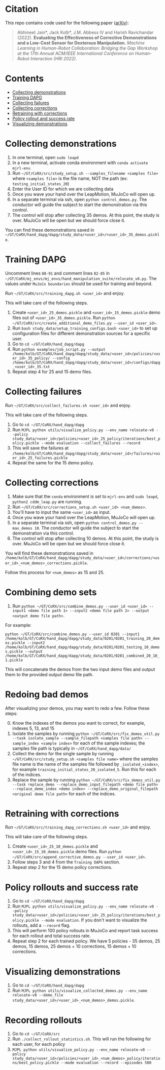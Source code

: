 # Citation

This repo contains code used for the following paper ([arXiv](https://arxiv.org/abs/2204.07631)):

>Abhineet Jain*, Jack Kolb*, J.M. Abbess IV and Harish Ravichandar (2022). **Evaluating the Effectiveness of Corrective Demonstrations and a Low-Cost Sensor for Dexterous Manipulation**. *Machine Learning in Human-Robot Collaboration: Bridging the Gap Workshop at the 17th Annual ACM/IEEE International Conference on Human-Robot Interaction (HRI 2022).*


# Contents
- [Collecting demonstrations](#collecting-demonstrations)
- [Training DAPG](#training-dapg)
- [Collecting failures](#collecting-failures)
- [Collecting corrections](#collecting-corrections)
- [Retraining with corrections](#retraining-with-corrections)
- [Policy rollout and success rate](#policy-rollouts-and-success-rate)
- [Visualizing demonstrations](#visualizing-demonstrations)

# Collecting demonstrations

1. In one terminal, open `sudo leapd`
2. In a new terminal, activate conda environment with `conda activate mjrl-env`.
3. Run `~/GT/CoRX/src/study_setup.sh --samples_filename <samples file>` where `<samples file>` is the file name, NOT the path (ex: `testing_initial_states_20`)
4. Enter the User ID for which we are collecting data
6. Once you wave your hand over the LeapMotion, MuJoCo will open up.
7. In a separate terminal via ssh, open `python control_demos.py`. The conductor will guide the subject to start the demonstration via this control.
8. The control will stop after collecting 35 demos. At this point, the study is over. MuJoCo will be open but we should force close it.

You can find these demonstrations saved in `~/GT/CoRX/hand_dapg/dapg/study_data/<user_id>/<user_id>_35_demos.pickle`.
# Training DAPG

Uncomment lines `88-91` and comment lines `82-85` in `~/GT/CoRX/mj_envs/mj_envs/hand_manipulation_suite/relocate_v0.py`. The values under `MuJoCo boundaries` should be used for training and beyond.

Run `~/GT/CoRX/src/training_dapg.sh <user_id>` and enjoy.

This will take care of the following steps.
1. Create `<user_id>_25_demos.pickle` and `<user_id>_15_demos.pickle` demo files out of `<user_id>_35_demos.pickle`. Run `python ~/GT/CoRX/src/create_additional_demo_files.py --user_id <user_id>`.
2. Run `bash study_data/setup_training_configs.bash <user_id>` to set up configuration files for different demonstration sources for a specific user.
3. Go to `cd ~/GT/CoRX/hand_dapg/dapg`
4. Run `python examples/job_script.py --output /home/kolb/GT/CoRX/hand_dapg/dapg/study_data/<user_id>/policies/<user_id>_35_policy/ --config /home/kolb/GT/CoRX/hand_dapg/dapg/study_data/<user_id>/configs/dapg_<user_id>_35.txt`
5. Repeat step 4 for 25 and 15 demo files.

# Collecting failures

Run `~/GT/CoRX/src/collect_failures.sh <user_id>` and enjoy.

This will take care of the following steps.
1. Go to `cd ~/GT/CoRX/hand_dapg/dapg`
2. Run `MJPL python utils/visualize_policy.py --env_name relocate-v0 --policy study_data/<user_id>/policies/<user_id>_25_policy/iterations/best_policy.pickle --mode evaluation --collect_failures --record`
3. This will save the failures at `/home/kolb/GT/CoRX/hand_dapg/dapg/study_data/<user_id>/failures/<user_id>_25_failures.pickle`
4. Repeat the same for the 15 demo policy.

# Collecting corrections

1. Make sure that the `conda` environment is set to `mjrl-env` and `sudo leapd`, `python2 cddm_leap.py` are running.
2. Run `~/GT/CoRX/src/corrections_setup.sh <user_id> <num_demos>`.
3. You'll have to input the same `<user_id>` as input.
4. Once you wave your hand over the LeapMotion, MuJoCo will open up.
5. In a separate terminal via ssh, open `python control_demos.py --max_demos 10`. The conductor will guide the subject to start the demonstration via this control.
6. The control will stop after collecting 10 demos. At this point, the study is over. MuJoCo will be open but we should force close it.

You will find these demonstrations saved in `/home/kolb/GT/CoRX/hand_dapg/dapg/study_data/<user_id>/corrections/<user_id>_<num_demos>_corrections.pickle`.

Follow this process for `<num_demos>` as 15 and 25.

# Combining demo sets

1. Run `python ~/GT/CoRX/src/combine_demos.py --user_id <user_id> --input1 <demo file path 1> --input2 <demo file path 2> --output <output demo file path>`.

For example:

`python ~/GT/CoRX/src/combine_demos.py --user_id 0201 --input1 /home/kolb/GT/CoRX/hand_dapg/dapg/study_data/0201/0201_training_20_demos.pickle --input2 /home/kolb/GT/CoRX/hand_dapg/dapg/study_data/0201/0201_testing_10_demos.pickle --output /home/kolb/GT/CoRX/hand_dapg/dapg/study_data/0201/0201_combined_20_10_1.pickle`


This will concatenate the demos from the two input demo files and output them to the provided output demo file path.

# Redoing bad demos

After visualizing your demos, you may want to redo a few. Follow these steps:

0. Know the indexes of the demos you want to correct, for example, indexes 5, 13, and 15
1. Isolate the samples by running `python ~/GT/CoRX/src/fix_demos_util.py --task isolate_sample --sample_filepath <samples file path> --sample_index <sample index>` for each of the sample indexes; the samples file path is typically in `~/GT/CoRX/hand_dapg/data/`
2. Collect the demo for the single sample by running `~/GT/CoRX/src/study_setup.sh <samples file name>` where the samples file name is the name of the samples file followed by `_isolated_<index>`, for example `training_initial_states_20_isolated_5`. Run this for each of the indices.
3. Replace the sample by running `python ~/GT/CoRX/src/fix_demos_util.py --task replace_demo --replace_demo_input_filepath <demo file path> --replace_demo_index <demo index> --replace_demo_original_filepath <original demo file path>` for each of the indices.


# Retraining with corrections

Run `~/GT/CoRX/src/training_dapg_corrections.sh <user_id>` and enjoy.

This will take care of the following steps.
1. Create `<user_id>_25_10_demos.pickle` and `<user_id>_15_10_demos.pickle` demo files. Run `python ~/GT/CoRX/src/append_corrective_demos.py --user_id <user_id>`.
2. Follow steps 3 and 4 from the `Training DAPG` section.
3. Repeat step 2 for the 15 demo policy corrections.

# Policy rollouts and success rate

1. Go to `cd ~/GT/CoRX/hand_dapg/dapg`
2. Run `MJPL python utils/visualize_policy.py --env_name relocate-v0 --policy study_data/<user_id>/policies/<user_id>_25_policy/iterations/best_policy.pickle --mode evaluation`. If you don't want to visualize the rollouts, add a `--record` flag.
3. This will perform 100 policy rollouts in MuJoCo and report task success for each rollout and total success rate.
4. Repeat step 2 for each trained policy. We have 5 policies - 35 demos, 25 demos, 15 demos, 25 demos + 10 corrections, 15 demos + 10 corrections.

# Visualizing demonstrations

1. Go to `cd ~/GT/CoRX/hand_dapg/dapg`
2. Run `MJPL python utils/visualize_collected_demos.py --env_name relocate-v0 --demo_file study_data/<user_id>/<user_id>_<num_demos>_demos.pickle`.

# Recording rollouts

1. Go to `cd ~/GT/CoRX/src`
2. Run `./collect_rollout_statistics.sh`. This will run the following for each user, for each policy
3. `MJPL python utils/visualize_policy.py --env_name relocate-v0 --policy study_data/<user_id>/policies/<user_id>_<num_demos>_policy/iterations/best_policy.pickle --mode evaluation --record --episodes 500`
